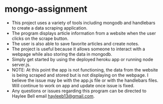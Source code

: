 # mongo-assignment

* This project uses a variety of tools including mongodb and handlebars to create a data scraping application.
* The program displays article information from a website when the user clicks on the scrape button.
* The user is also able to save favorite articles and create notes.
* The project is useful because it allows someone to interact with a webpage while also storing the data in mongodb.
* Simply get started by using the deployed heroku app or running node server.js.
* NOTE: At this point the app is not functioning, the data from the website is being scraped and stored but is not displaying on the webpage. I believe the issue may be with the app.js file or with the handlebars files. Will continue to work on app and update once issue is fixed. 
* Any questions or issues regarding this program can be directed to Haylee Bell 
email hayleeb13@gmail.com.